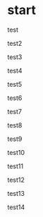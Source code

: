 # start

test

test2

test3

test4

test5

test6

test7

test8

test9

test10

test11

test12

test13

test14
